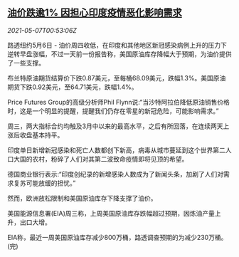 <!--1620349265000-->
[油价跌逾1% 因担心印度疫情恶化影响需求](https://cn.reuters.com/article/global-oil-0506-thur-idCNKBS2CO021)
------

<div><i>2021-05-07T00:53:06Z</i></div><p>路透纽约5月6日 - 油价周四收低，在印度和其他地区新冠感染病例上升的压力下逆转早盘涨幅，不过一天前一份报告称，美国原油库存降幅大于预期，为油价提供了一些支撑。</p><p>布兰特原油期货结算价下跌0.87美元，至每桶68.09美元，跌幅1.3%。美国原油期货下跌0.92美元，至64.71美元，跌幅1.4%。</p><p>Price Futures Group的高级分析师Phil Flynn说:“当沙特阿拉伯降低原油销售价格时，这是一个明显的提醒，提醒我们仍存在零星的新冠危险，可能影响需求。”</p><p>周三，两大指标合约均触及3月中以来的最高水平，之后有所回落，在连续两天上涨后收盘基本持平。</p><p>印度单日新增新冠感染和死亡人数都创下新高，病毒从城市蔓延到这个世界第二人口大国的农村，粉碎了人们对其第二波致命疫情即将见顶的希望。</p><p>德国商业银行表示:“印度创纪录的新增感染人数成为了新闻头条，加剧了人们对需求复苏可能放缓的担忧。”</p><p>然而，欧洲放松限制和美国原油库存下降支撑了油价。</p><p>美国能源信息署(EIA)周三称，上周美国原油库存跌幅超过预期，因炼油产量上升，出口大增。</p><p>EIA称，最近一周美国原油库存减少800万桶，路透调查预期的为减少230万桶。(完)</p>
